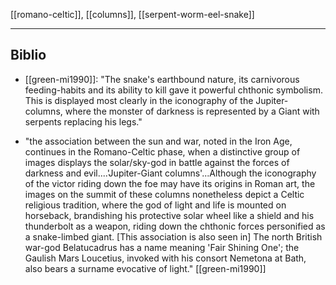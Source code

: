 [[romano-celtic]], [[columns]], [[serpent-worm-eel-snake]]

---

## Biblio
- [[green-mi1990]]: "The snake's earthbound nature, its carnivorous feeding-habits and its ability to kill gave it powerful chthonic symbolism. This is displayed most clearly in the iconography of the Jupiter-columns, where the monster of darkness is represented by a Giant with serpents replacing his legs."

- "the association between the sun and war, noted in the Iron Age, continues in the Romano-Celtic phase, when a distinctive group of images displays the solar/sky-god in battle against the forces of darkness and evil....'Jupiter-Giant columns'...Although the iconography of the victor riding down the foe may have its origins in Roman art, the images on the summit of these columns nonetheless depict a Celtic religious tradition, where the god of light and life is mounted on horseback, brandishing his protective solar wheel like a shield and his thunderbolt as a weapon, riding down the chthonic forces personified as a snake-limbed giant. [This association is also seen in] The north British war-god Belatucadrus has a name meaning 'Fair Shining One'; the Gaulish Mars Loucetius, invoked with his consort Nemetona at Bath, also bears a surname evocative of light." [[green-mi1990]]
